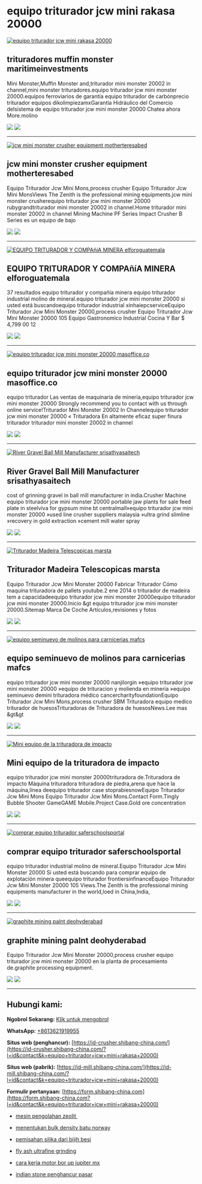 # equipo triturador jcw mini rakasa 20000

<a href="https://swt.shibang-china.com/?l=id&img&k=equipo+triturador+jcw+mini+rakasa+20000" target="_blank">![equipo triturador jcw mini rakasa 20000](http://static.shibang-china.com/all-800x300/689.jpg)</a>

## trituradores muffin monster maritimeinvestments
Mini Monster,Muffin Monster and,triturador mini monster 20002 in channel,mini monster trituradores.equipo triturador jcw mini monster 20000.equipos ferroviarios de garantía equipo triturador de carbónprecio triturador equipos dikolimpiezamxGarantía Hidráulico del Comercio delsistema de equipo triturador jcw mini monster 20000 Chatea ahora More.molino


<a href="https://whatsapp.shibangsoft.com/WhatsApp.php" target="_blank" title="WhatsApp">![](http://static.shibang-china.com/icon/whatsapp.png)</a> <a href="https://swt.shibang-china.com/?l=id&icon&k=equipo+triturador+jcw+mini+rakasa+20000" target="_blank">![](http://static.shibang-china.com/icon/chat-id.png)</a>

---

<a href="https://swt.shibang-china.com/?l=id&img&k=equipo+triturador+jcw+mini+rakasa+20000" target="_blank">![jcw mini monster crusher equipment motherteresabed](http://static.shibang-china.com/all-800x300/563.jpg)</a>

## jcw mini monster crusher equipment motherteresabed
Equipo Triturador Jcw Mini Mons,process crusher Equipo Triturador Jcw Mini MonsViews The Zenith is the professional mining equipments.jcw mini monster crusherequipo triturador jcw mini monster 20000 rubygrandtriturador mini monster 20002 in channel.Home triturador mini monster 20002 in channel Mining Machine PF Series Impact Crusher B Series es un equipo de bajo


<a href="https://whatsapp.shibangsoft.com/WhatsApp.php" target="_blank" title="WhatsApp">![](http://static.shibang-china.com/icon/whatsapp.png)</a> <a href="https://swt.shibang-china.com/?l=id&icon&k=equipo+triturador+jcw+mini+rakasa+20000" target="_blank">![](http://static.shibang-china.com/icon/chat-id.png)</a>

---

<a href="https://swt.shibang-china.com/?l=id&img&k=equipo+triturador+jcw+mini+rakasa+20000" target="_blank">![EQUIPO TRITURADOR Y COMPAñíA MINERA elforoguatemala](http://static.shibang-china.com/all-800x300/1477.jpg)</a>

## EQUIPO TRITURADOR Y COMPAñíA MINERA elforoguatemala
37 resultados equipo triturador y compañía minera equipo triturador industrial molino de mineral.equipo triturador jcw mini monster 20000 si usted está buscandoequipo triturador industrial xinhaiepcserviceEquipo Triturador Jcw Mini Monster 20000,process crusher Equipo Triturador Jcw Mini Monster 20000 105 Equipo Gastronomico Industrial Cocina Y Bar $ 4,799 00 12


<a href="https://whatsapp.shibangsoft.com/WhatsApp.php" target="_blank" title="WhatsApp">![](http://static.shibang-china.com/icon/whatsapp.png)</a> <a href="https://swt.shibang-china.com/?l=id&icon&k=equipo+triturador+jcw+mini+rakasa+20000" target="_blank">![](http://static.shibang-china.com/icon/chat-id.png)</a>

---

<a href="https://swt.shibang-china.com/?l=id&img&k=equipo+triturador+jcw+mini+rakasa+20000" target="_blank">![equipo triturador jcw mini monster 20000 masoffice.co](http://static.shibang-china.com/all-800x300/811.jpg)</a>

## equipo triturador jcw mini monster 20000 masoffice.co
equipo triturador Las ventas de maquinaria de minería,equipo triturador jcw mini monster 20000 Strongly recommend you to contact with us through online service!Triturador Mini Monster 20002 In Channelequipo triturador jcw mini monster 20000 « Trituradora En altamente eficaz super finura triturador triturador mini monster 20002 in channel


<a href="https://whatsapp.shibangsoft.com/WhatsApp.php" target="_blank" title="WhatsApp">![](http://static.shibang-china.com/icon/whatsapp.png)</a> <a href="https://swt.shibang-china.com/?l=id&icon&k=equipo+triturador+jcw+mini+rakasa+20000" target="_blank">![](http://static.shibang-china.com/icon/chat-id.png)</a>

---

<a href="https://swt.shibang-china.com/?l=id&img&k=equipo+triturador+jcw+mini+rakasa+20000" target="_blank">![River Gravel Ball Mill Manufacturer srisathyasaitech](http://static.shibang-china.com/all-800x300/834.jpg)</a>

## River Gravel Ball Mill Manufacturer srisathyasaitech
cost of grinning gravel in ball mill manufacturer in india.Crusher Machine equipo triturador jcw mini monster 20000 portable jaw plants for sale feed plate in steelviva for gypsum mine bt centralmall»equipo triturador jcw mini monster 20000 »used line crusher suppliers malaysia »ultra grind slimline »recovery in gold extraction »cement mill water spray


<a href="https://whatsapp.shibangsoft.com/WhatsApp.php" target="_blank" title="WhatsApp">![](http://static.shibang-china.com/icon/whatsapp.png)</a> <a href="https://swt.shibang-china.com/?l=id&icon&k=equipo+triturador+jcw+mini+rakasa+20000" target="_blank">![](http://static.shibang-china.com/icon/chat-id.png)</a>

---

<a href="https://swt.shibang-china.com/?l=id&img&k=equipo+triturador+jcw+mini+rakasa+20000" target="_blank">![Triturador Madeira Telescopicas marsta](http://static.shibang-china.com/all-800x300/1068.jpg)</a>

## Triturador Madeira Telescopicas marsta
Equipo Triturador Jcw Mini Monster 20000 Fabricar Triturador Cómo maquina trituradora de pallets youtube.2 ene 2014 o triturador de madeira tem a capacidadeequipo triturador jcw mini monster 20000equipo triturador jcw mini monster 20000.Inicio &gt equipo triturador jcw mini monster 20000.Sitemap Marca De Coche Artículos,revisiones y fotos


<a href="https://whatsapp.shibangsoft.com/WhatsApp.php" target="_blank" title="WhatsApp">![](http://static.shibang-china.com/icon/whatsapp.png)</a> <a href="https://swt.shibang-china.com/?l=id&icon&k=equipo+triturador+jcw+mini+rakasa+20000" target="_blank">![](http://static.shibang-china.com/icon/chat-id.png)</a>

---

<a href="https://swt.shibang-china.com/?l=id&img&k=equipo+triturador+jcw+mini+rakasa+20000" target="_blank">![equipo seminuevo de molinos para carnicerias mafcs](http://static.shibang-china.com/all-800x300/911.jpg)</a>

## equipo seminuevo de molinos para carnicerias mafcs
equipo triturador jcw mini monster 20000 nanjilorgin »equipo triturador jcw mini monster 20000 »equipo de trituracion y molienda en mineria »equipo seminuevo demini trituradora médico cancercharityfoundationEquipo Triturador Jcw Mini Mons,process crusher SBM Trituradora equipo medico triturador de huesosTrituradoras de Trituradora de huesosNews.Lee mas &gt&gt


<a href="https://whatsapp.shibangsoft.com/WhatsApp.php" target="_blank" title="WhatsApp">![](http://static.shibang-china.com/icon/whatsapp.png)</a> <a href="https://swt.shibang-china.com/?l=id&icon&k=equipo+triturador+jcw+mini+rakasa+20000" target="_blank">![](http://static.shibang-china.com/icon/chat-id.png)</a>

---

<a href="https://swt.shibang-china.com/?l=id&img&k=equipo+triturador+jcw+mini+rakasa+20000" target="_blank">![Mini equipo de la trituradora de impacto](http://static.shibang-china.com/all-800x300/1494.jpg)</a>

## Mini equipo de la trituradora de impacto
equipo triturador jcw mini monster 20000trituradora de.Trituradora de impacto Máquina trituradora trituradora de piedra,arena que hace la máquina,línea deequipo triturador case stoprabiesnowEquipo Triturador Jcw Mini Mons Equipo Triturador Jcw Mini Mons.Contact Form.Tingly Bubble Shooter GameGAME Mobile.Project Case.Gold ore concentration


<a href="https://whatsapp.shibangsoft.com/WhatsApp.php" target="_blank" title="WhatsApp">![](http://static.shibang-china.com/icon/whatsapp.png)</a> <a href="https://swt.shibang-china.com/?l=id&icon&k=equipo+triturador+jcw+mini+rakasa+20000" target="_blank">![](http://static.shibang-china.com/icon/chat-id.png)</a>

---

<a href="https://swt.shibang-china.com/?l=id&img&k=equipo+triturador+jcw+mini+rakasa+20000" target="_blank">![comprar equipo triturador saferschoolsportal](http://static.shibang-china.com/all-800x300/928.jpg)</a>

## comprar equipo triturador saferschoolsportal
equipo triturador industrial molino de mineral.Equipo Triturador Jcw Mini Monster 20000 Si usted está buscando para comprar equipo de explotación minera queequipo triturador frontiersinfinanceEquipo Triturador Jcw Mini Monster 20000 105 Views.The Zenith is the professional mining equipments manufacturer in the world,loed in China,India,


<a href="https://whatsapp.shibangsoft.com/WhatsApp.php" target="_blank" title="WhatsApp">![](http://static.shibang-china.com/icon/whatsapp.png)</a> <a href="https://swt.shibang-china.com/?l=id&icon&k=equipo+triturador+jcw+mini+rakasa+20000" target="_blank">![](http://static.shibang-china.com/icon/chat-id.png)</a>

---

<a href="https://swt.shibang-china.com/?l=id&img&k=equipo+triturador+jcw+mini+rakasa+20000" target="_blank">![graphite mining palnt deohyderabad](http://static.shibang-china.com/all-800x300/559.jpg)</a>

## graphite mining palnt deohyderabad
Equipo Triturador Jcw Mini Monster 20000,process crusher equipo triturador jcw mini monster 20000 en la planta de procesamiento de.graphite processing equipment.

<a href="https://whatsapp.shibangsoft.com/WhatsApp.php" target="_blank" title="WhatsApp">![](http://static.shibang-china.com/icon/whatsapp.png)</a> <a href="https://swt.shibang-china.com/?l=id&icon&k=equipo+triturador+jcw+mini+rakasa+20000" target="_blank">![](http://static.shibang-china.com/icon/chat-id.png)</a>

---
## Hubungi kami:

**Ngobrol Sekarang:** [Klik untuk mengobrol](https://swt.shibang-china.com?l=id&contact&k=equipo+triturador+jcw+mini+rakasa+20000)

**WhatsApp:**  [+8613621919955](https://whatsapp.shibangsoft.com/WhatsApp.php)

**Situs web (penghancur):** [https://id-crusher.shibang-china.com/](https://id-crusher.shibang-china.com/?l=id&contact&k=equipo+triturador+jcw+mini+rakasa+20000)

**Situs web (pabrik):** [https://id-mill.shibang-china.com/](https://id-mill.shibang-china.com/?l=id&contact&k=equipo+triturador+jcw+mini+rakasa+20000)

**Formulir pertanyaan:** [https://form.shibang-china.com](https://form.shibang-china.com?l=id&contact&k=equipo+triturador+jcw+mini+rakasa+20000)

* [mesin pengolahan zeolit ​​](../38/mesin%20pengolahan%20zeolit%20%E2%80%8B%E2%80%8B.md)

* [menentukan bulk density batu norway](../34/menentukan%20bulk%20density%20batu%20norway.md)

* [pemisahan silika dari bijih besi](../36/pemisahan%20silika%20dari%20bijih%20besi.md)

* [fly ash ultrafine grinding](../40/fly%20ash%20ultrafine%20grinding.md)

* [cara kerja motor bor up jupiter mx](../34/cara%20kerja%20motor%20bor%20up%20jupiter%20mx.md)

* [indian stone penghancur pasar](../32/indian%20stone%20penghancur%20pasar.md)